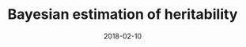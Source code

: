 ---
layout: post
title: Bayesian estimation of heritability
date: 2018-02-10
categories:
 - Bayesian
 - Genetics
description:
image: https://sammosummo.github.io/images/one-of-the-small-towers-on-frederiksborg-castle-1834.jpg
image-sm: https://sammosummo.github.io/images/one-of-the-small-towers-on-frederiksborg-castle-1834-sm.jpg
image-description: "One of the Small Towers on Frederiksborg Castle (1834–1835) by Christen Købke"

---